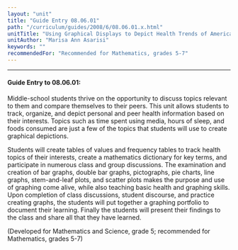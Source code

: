```yaml
---
layout: "unit"
title: "Guide Entry 08.06.01"
path: "/curriculum/guides/2008/6/08.06.01.x.html"
unitTitle: "Using Graphical Displays to Depict Health Trends of America’s Youth"
unitAuthor: "Marisa Ann Asarisi"
keywords: ""
recommendedFor: "Recommended for Mathematics, grades 5-7"
---
```

<body>
<hr/>
<h4>
Guide Entry to 08.06.01:
</h4>
<p>
Middle-school students thrive on the opportunity to discuss topics relevant to them and compare themselves to their peers. This unit allows students to track, organize, and depict personal and peer health information based on their interests. Topics such as time spent using media, hours of sleep, and foods consumed are just a few of the topics that students will use to create graphical depictions.
</p>
<p>
Students will create tables of values and frequency tables to track health topics of their interests, create a mathematics dictionary for key terms, and participate in numerous class and group discussions. The examination and creation of bar graphs, double bar graphs, pictographs, pie charts, line graphs, stem-and-leaf plots, and scatter plots makes the purpose and use of graphing come alive, while also teaching basic health and graphing skills. Upon completion of class discussions, student discourse, and practice creating graphs, the students will put together a graphing portfolio to document their learning. Finally the students will present their findings to the class and share all that they have learned.
</p>
<p>
(Developed for Mathematics and Science, grade 5; recommended for Mathematics, grades 5-7)
</p>
</body>
